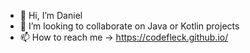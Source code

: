 - 👋 Hi, I’m Daniel
- 🌱 I’m looking to collaborate on Java or Kotlin projects
- 📫 How to reach me -> https://codefleck.github.io/


<!---
CodeFleck/CodeFleck is a ✨ special ✨ repository because its `README.md` (this file) appears on your GitHub profile.
You can click the Preview link to take a look at your changes.
--->
